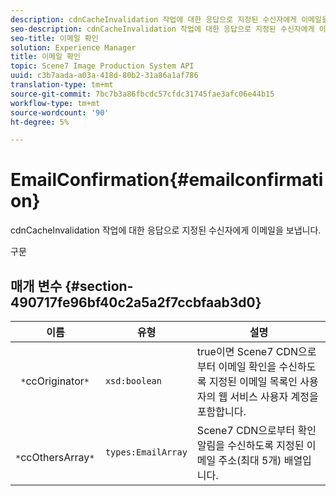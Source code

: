 ```yaml
---
description: cdnCacheInvalidation 작업에 대한 응답으로 지정된 수신자에게 이메일을 보냅니다.
seo-description: cdnCacheInvalidation 작업에 대한 응답으로 지정된 수신자에게 이메일을 보냅니다.
seo-title: 이메일 확인
solution: Experience Manager
title: 이메일 확인
topic: Scene7 Image Production System API
uuid: c3b7aada-a03a-418d-80b2-31a86a1af786
translation-type: tm+mt
source-git-commit: 7bc7b3a86fbcdc57cfdc31745fae3afc06e44b15
workflow-type: tm+mt
source-wordcount: '90'
ht-degree: 5%

---
```



# EmailConfirmation{#emailconfirmation}

cdnCacheInvalidation 작업에 대한 응답으로 지정된 수신자에게 이메일을 보냅니다.

구문

## 매개 변수 {#section-490717fe96bf40c2a5a2f7ccbfaab3d0}

| 이름 | 유형 | 설명 |
|---|---|---|
| ` *`ccOriginator`*` | `xsd:boolean` | true이면 Scene7 CDN으로부터 이메일 확인을 수신하도록 지정된 이메일 목록인 사용자의 웹 서비스 사용자 계정을 포함합니다. |
| ` *`ccOthersArray`*` | `types:EmailArray` | Scene7 CDN으로부터 확인 알림을 수신하도록 지정된 이메일 주소(최대 5개) 배열입니다. |

